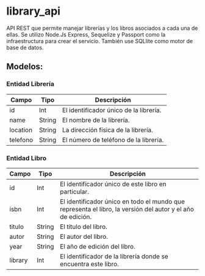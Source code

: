 # library_api

API REST que permite manejar librerías y los libros asociados a cada una de ellas. Se utilizo Node.Js Express, Sequelize y Passport como la infraestructura para crear
el servicio. También use SQLlite como motor de base de datos.

## Modelos:

### Entidad Librería

| Campo     | Tipo   | Descripción                                     |
|-----------|--------|-------------------------------------------------|
| id        | Int    | El identificador único de la librería.           |
| name      | String | El nombre de la librería.                        |
| location  | String | La dirección física de la librería.              |
| telefono  | String | El número de teléfono de la librería.             |

### Entidad Libro

| Campo    | Tipo   | Descripción                                                          |
|----------|--------|----------------------------------------------------------------------|
| id       | Int    | El identificador único de este libro en particular.                   |
| isbn     | Int    | El identificador único en todo el mundo que representa el libro, la versión del autor y el año de edición. |
| titulo   | String | El título del libro.                                                 |
| autor    | String | El autor del libro.                                                  |
| year     | String | El año de edición del libro.                                          |
| library  | Int    | El identificador de la librería donde se encuentra este libro.        |

